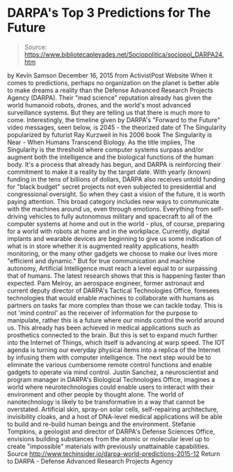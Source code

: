 # DARPA's Top 3 Predictions for The Future

> Source: https://www.bibliotecapleyades.net/Sociopolitica/sociopol_DARPA24.htm

by Kevin Samson December 16, 2015
from ActivistPost Website
When it comes to predictions, perhaps no organization on the planet is better able to make dreams a reality than the Defense Advanced Research Projects Agency (DARPA).
Their "mad science" reputation already has given the world humanoid robots, drones, and the world's most advanced surveillance systems. But they are telling us that there is much more to come.
Interestingly, the timeline given by DARPA's "Forward to the Future" video messages, seen below, is 2045 - the theorized date of The Singularity popularized by futurist Ray Kurzweil in his 2006 book The Singularity is Near - When Humans Transcend Biology.
As the title implies, The Singularity is the threshold where computer systems surpass and/or augment both the intelligence and the biological functions of the human body. It's a process that already has begun, and DARPA is reinforcing their commitment to make it a reality by the target date.
With yearly (known) funding in the tens of billions of dollars, DARPA also receives untold funding for "black budget" secret projects not even subjected to presidential and congressional oversight.
So when they cast a vision of the future, it is worth paying attention.
This broad category includes new ways to communicate with the machines around us, even through emotions.
Everything from self-driving vehicles to fully autonomous military and spacecraft to all of the computer systems at home and out in the world - plus, of course, preparing for a world with robots at home and in the workplace.
Currently, digital implants and wearable devices are beginning to give us some indication of what is in store whether it is augmented reality applications, health monitoring, or the many other gadgets we choose to make our lives more "efficient and dynamic."
But for true communication and machine autonomy, Artificial Intelligence must reach a level equal to or surpassing that of humans.
The latest research shows that this is happening faster than expected.
Pam Melroy, an aerospace engineer, former astronaut and current deputy director of DARPA's Tactical Technologies Office, foresees technologies that would enable machines to collaborate with humans as partners on tasks far more complex than those we can tackle today.
This is not 'mind control' as the receiver of information for the purpose to manipulate, rather this is a future where our minds control the world around us.
This already has been achieved in medical applications such as prosthetics connected to the brain. But this is set to expand much further into the Internet of Things, which itself is advancing at warp speed.
The IOT agenda is turning our everyday physical items into a replica of the Internet by infusing them with computer intelligence.
The next step would be to eliminate the various cumbersome remote control functions and enable gadgets to operate via mind control.
Justin Sanchez, a neuroscientist and program manager in DARPA's Biological Technologies Office, imagines a world where neurotechnologies could enable users to interact with their environment and other people by thought alone.
The world of nanotechnology is likely to be transformative in a way that cannot be overstated.
Artificial skin, spray-on solar cells, self-repairing architecture, invisibility cloaks, and a host of DNA-level medical applications will be able to build and re-build human beings and the environment.
Stefanie Tompkins, a geologist and director of DARPA's Defense Sciences Office, envisions building substances from the atomic or molecular level up to create "impossible" materials with previously unattainable capabilities.
Source
http://www.techinsider.io/darpa-world-predictions-2015-12
Return to DARPA - Defense Advanced Research Projects Agency
